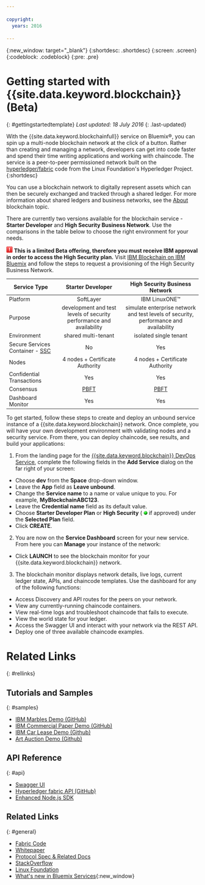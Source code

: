 ```yaml
---

copyright:
  years: 2016

---
```


{:new_window: target="_blank"}
{:shortdesc: .shortdesc}
{:screen: .screen}
{:codeblock: .codeblock}
{:pre: .pre}

# Getting started with {{site.data.keyword.blockchain}} (Beta)
{: #gettingstartedtemplate}
*Last updated: 18 July 2016*
{: .last-updated}

With the {{site.data.keyword.blockchainfull}} service on Bluemix&reg;, you can spin up a multi-node blockchain network at the click of a button. Rather than creating and managing a network, developers can get into code faster and spend their time writing applications and working with chaincode. The service is a peer-to-peer permissioned network built on the [hyperledger/fabric](https://github.com/hyperledger/fabric) code from the Linux Foundation's Hyperledger Project.
{:shortdesc}

You can use a blockchain network to digitally represent assets which can then be securely exchanged and tracked through a shared ledger. For more information about shared ledgers and business networks, see the [About](ibmblockchain_overview.html) blockchain topic.

There are currently two versions available for the blockchain service - **Starter Developer** and **High Security Business Network**.  Use the comparisons in the table below to choose the right environment for your needs.

![](images/red_alert.png) **This is a limited Beta offering, therefore you must receive IBM approval in order to access the High Security plan.**  Visit [IBM Blockchain on IBM Bluemix](http://www-stage.watson.ibm.com/files/blockchain/bluemix.html) and follow the steps to request a provisioning of the High Security Business Network.

| Service Type              | Starter Developer               | High Security Business Network  |
| ------------------------- |:--------------------------:|:-----:|
| Platform  | SoftLayer     | IBM LinuxONE&trade; |
| Purpose   |  development and test levels of security performance and availability |  simulate enterprise network and test levels of security, performance and availability |
| Environment     | shared multi-tenant | isolated single tenant |
| Secure Services Container - [SSC](etn_ssc.html) | No | Yes |
| Nodes     | 4 nodes + Certificate Authority     | 4 nodes + Certificate Authority |
| Confidential Transactions | Yes | Yes |
| Consensus  |  [PBFT](etn_pbft.html)    |    [PBFT](etn_pbft.html) |
| Dashboard Monitor | Yes | Yes |
 


To get started, follow these steps to create and deploy an unbound service instance of a {{site.data.keyword.blockchain}} network.  Once complete, you will have your own development environment with validating nodes and a security service. From there, you can deploy chaincode, see results, and build your applications:

1. From the landing page for the [{{site.data.keyword.blockchain}} DevOps Service](https://console.ng.bluemix.net/catalog/services/blockchain/), complete the following fields in the **Add Service** dialog on the far right of your screen:
  - Choose **dev** from the **Space** drop-down window.
  - Leave the **App** field as **Leave unbound**.
  - Change the **Service name** to a name or value unique to you.  For example, **MyBlockchainABC123**.
  - Leave the **Credential name** field as its default value.
  - Choose **Starter Developer Plan** or **High Security** ( ![](images/green_dot.png) if approved) under the **Selected Plan** field.
  - Click **CREATE**.
2.  You are now on the **Service Dashboard** screen for your new service.  From here you can **Manage** your instance of the network:
  - Click **LAUNCH** to see the blockchain monitor for your {{site.data.keyword.blockchain}} network.
3.  The blockchain monitor displays network details, live logs, current ledger state, APIs, and chaincode templates.  Use the dashboard for any of the following functions:
  - Access Discovery and API routes for the peers on your network.
  - View any currently-running chaincode containers.
  - View real-time logs and troubleshoot chaincode that fails to execute.
  - View the world state for your ledger.
  - Access the Swagger UI and interact with your network via the REST API.
  - Deploy one of three available chaincode examples.


# Related Links
{: #rellinks}
## Tutorials and Samples
{: #samples}
* [IBM Marbles Demo (GitHub)](https://github.com/IBM-Blockchain/marbles)
* [IBM Commercial Paper Demo (GitHub)](https://github.com/IBM-Blockchain/cp-web#readme)
* [IBM Car Lease Demo (Github)](https://github.com/IBM-Blockchain/car-lease-demo/blob/master/README.md)
* [Art Auction Demo (Github)](https://github.com/ITPeople-Blockchain/auction)

## API Reference
{: #api}
* [Swagger UI](https://obc-service-broker-staging.stage1.mybluemix.net/swagger)
* [Hyperledger fabric API (GitHub)](https://github.com/hyperledger/fabric/tree/master/docs/API)
* [Enhanced Node.js SDK](https://github.com/hyperledger/fabric/tree/master/sdk/node)

## Related Links
{: #general}
* [Fabric Code](https://github.com/hyperledger/fabric)
* [Whitepaper](https://github.com/hyperledger/hyperledger/wiki/Whitepaper-WG)
* [Protocol Spec & Related Docs](https://github.com/hyperledger/fabric/tree/master/docs)
* [StackOverflow](http://stackoverflow.com/questions/tagged/hyperledger)
* [Linux Foundation](https://www.hyperledger.org/)
* [What's new in Bluemix Services](http://www.ng.bluemix.net/docs/whatsnew/index.html#services_category){:new_window}


<!--
[Bluemix Pricing Sheet](https://console.ng.bluemix.net/pricing/)
[IBM Bluemix Prerequisites](https://developer.ibm.com/bluemix/support/#prereqs) -->
